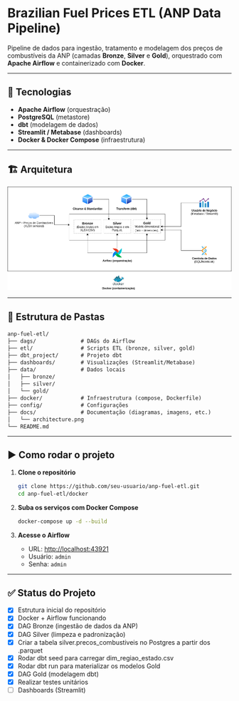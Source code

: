 # Brazilian Fuel Prices ETL (ANP Data Pipeline)

Pipeline de dados para ingestão, tratamento e modelagem dos preços de combustíveis da ANP (camadas **Bronze**, **Silver** e **Gold**), orquestrado com **Apache Airflow** e containerizado com **Docker**.

---

## 🚀 Tecnologias
- **Apache Airflow** (orquestração)
- **PostgreSQL** (metastore)
- **dbt** (modelagem de dados)
- **Streamlit / Metabase** (dashboards)
- **Docker & Docker Compose** (infraestrutura)

---

## 🏗️ Arquitetura

![Arquitetura do Projeto](docs/architeture.png)

---

## 📂 Estrutura de Pastas
```
anp-fuel-etl/
├── dags/              # DAGs do Airflow
├── etl/               # Scripts ETL (bronze, silver, gold)
├── dbt_project/       # Projeto dbt
├── dashboards/        # Visualizações (Streamlit/Metabase)
├── data/              # Dados locais
│   ├── bronze/
│   ├── silver/
│   └── gold/
├── docker/            # Infraestrutura (compose, Dockerfile)
├── config/            # Configurações
├── docs/              # Documentação (diagramas, imagens, etc.)
│   └── architecture.png
└── README.md
```

---

## ▶️ Como rodar o projeto

1. **Clone o repositório**
   ```bash
   git clone https://github.com/seu-usuario/anp-fuel-etl.git
   cd anp-fuel-etl/docker
   ```

2. **Suba os serviços com Docker Compose**
   ```bash
   docker-compose up -d --build
   ```

3. **Acesse o Airflow**
   - URL: [http://localhost:43921](http://localhost:43921)  
   - Usuário: `admin`  
   - Senha: `admin`

---

## ✅ Status do Projeto
- [x] Estrutura inicial do repositório
- [x] Docker + Airflow funcionando
- [x] DAG Bronze (ingestão de dados da ANP)
- [x] DAG Silver (limpeza e padronização)
- [x] Criar a tabela silver.precos_combustiveis no Postgres a partir dos .parquet
- [x] Rodar dbt seed para carregar dim_regiao_estado.csv
- [x] Rodar dbt run para materializar os modelos Gold
- [x] DAG Gold (modelagem dbt)
- [x] Realizar testes unitários
- [ ] Dashboards (Streamlit)
